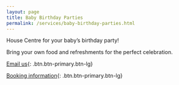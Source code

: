 ```yaml
---
layout: page
title: Baby Birthday Parties
permalink: /services/baby-birthday-parties.html
---
```

House Centre for your baby’s birthday party!

Bring your own food and refreshments for the perfect celebration.

[Email us](javascript:void(location.href='mailto:'+String.fromCharCode(114,111,111,109,104,105,114,101,64,104,97,112,112,121,109,117,109,115,46,111,114,103,46,117,107))){: .btn.btn-primary.btn-lg}

[Booking information](/services/carlisle-room-hire.html){: .btn.btn-primary.btn-lg}
